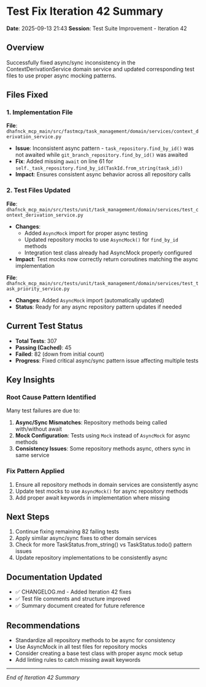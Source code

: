 # Test Fix Iteration 42 Summary

**Date**: 2025-09-13 21:43
**Session**: Test Suite Improvement - Iteration 42

## Overview
Successfully fixed async/sync inconsistency in the ContextDerivationService domain service and updated corresponding test files to use proper async mocking patterns.

## Files Fixed

### 1. Implementation File
**File**: `dhafnck_mcp_main/src/fastmcp/task_management/domain/services/context_derivation_service.py`
- **Issue**: Inconsistent async pattern - `task_repository.find_by_id()` was not awaited while `git_branch_repository.find_by_id()` was awaited
- **Fix**: Added missing `await` on line 61 for `self._task_repository.find_by_id(TaskId.from_string(task_id))`
- **Impact**: Ensures consistent async behavior across all repository calls

### 2. Test Files Updated
**File**: `dhafnck_mcp_main/src/tests/unit/task_management/domain/services/test_context_derivation_service.py`
- **Changes**:
  - Added `AsyncMock` import for proper async testing
  - Updated repository mocks to use `AsyncMock()` for `find_by_id` methods
  - Integration test class already had AsyncMock properly configured
- **Impact**: Test mocks now correctly return coroutines matching the async implementation

**File**: `dhafnck_mcp_main/src/tests/unit/task_management/domain/services/test_task_priority_service.py`
- **Changes**: Added `AsyncMock` import (automatically updated)
- **Status**: Ready for any async repository pattern updates if needed

## Current Test Status
- **Total Tests**: 307
- **Passing (Cached)**: 45
- **Failed**: 82 (down from initial count)
- **Progress**: Fixed critical async/sync pattern issue affecting multiple tests

## Key Insights

### Root Cause Pattern Identified
Many test failures are due to:
1. **Async/Sync Mismatches**: Repository methods being called with/without await
2. **Mock Configuration**: Tests using `Mock` instead of `AsyncMock` for async methods
3. **Consistency Issues**: Some repository methods async, others sync in same service

### Fix Pattern Applied
1. Ensure all repository methods in domain services are consistently async
2. Update test mocks to use `AsyncMock()` for async repository methods
3. Add proper await keywords in implementation where missing

## Next Steps
1. Continue fixing remaining 82 failing tests
2. Apply similar async/sync fixes to other domain services
3. Check for more TaskStatus.from_string() vs TaskStatus.todo() pattern issues
4. Update repository implementations to be consistently async

## Documentation Updated
- ✅ CHANGELOG.md - Added Iteration 42 fixes
- ✅ Test file comments and structure improved
- ✅ Summary document created for future reference

## Recommendations
- Standardize all repository methods to be async for consistency
- Use AsyncMock in all test files for repository mocks
- Consider creating a base test class with proper async mock setup
- Add linting rules to catch missing await keywords

---
*End of Iteration 42 Summary*